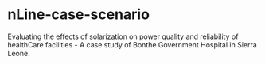 # nLine-case-scenario
Evaluating the effects of solarization on power quality and reliability of healthCare facilities - A case study of Bonthe Government Hospital in Sierra Leone. 
